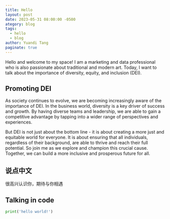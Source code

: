 ```yaml
---
title: Hello
layout: post
date: 2023-05-31 08:00:00 -0500
ategory: blog
tags:
  - hello
  - blog
author: Yuandi Tang
paginate: true
---
```


Hello and welcome to my space! I am a marketing and data professional who is also passionate about traditional and modern art. Today, I want to talk about the importance of diversity, equity, and inclusion (DEI).

## Promoting DEI
As society continues to evolve, we are becoming increasingly aware of the importance of DEI. In the business world, diversity is a key driver of success and growth. By having diverse teams and leadership, we are able to gain a competitive advantage by tapping into a wider range of perspectives and experiences.

But DEI is not just about the bottom line - it is about creating a more just and equitable world for everyone. It is about ensuring that all individuals, regardless of their background, are able to thrive and reach their full potential. So join me as we explore and champion this crucial cause. Together, we can build a more inclusive and prosperous future for all.

## 说点中文
很高兴认识你，期待与你相遇

## Talking in code
```python
print('hello world!')
```
